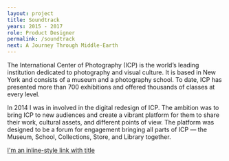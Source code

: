 ```yaml
---
layout: project
title: Soundtrack
years: 2015 - 2017
role: Product Designer
permalink: /soundtrack
next: A Journey Through Middle-Earth
---
```

The International Center of Photography (ICP) is the world’s leading institution dedicated to photography and visual culture. It is based in New York and consists of a museum and a photography school. To date, ICP has presented more than 700 exhibitions and offered thousands of classes at every level.

In 2014 I was in involved in the digital redesign of ICP. The ambition was to bring ICP to new audiences and create a vibrant platform for them to share their work, cultural assets, and different points of view. The platform was designed to be a forum for engagement bringing all parts of ICP — the Museum, School, Collections, Store, and Library together.

[I'm an inline-style link with title](https://www.google.com "Google's Homepage")
